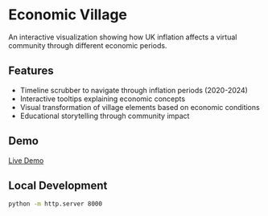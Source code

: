 # Economic Village

An interactive visualization showing how UK inflation affects a virtual community through different economic periods.

## Features
- Timeline scrubber to navigate through inflation periods (2020-2024)
- Interactive tooltips explaining economic concepts
- Visual transformation of village elements based on economic conditions
- Educational storytelling through community impact

## Demo
[Live Demo](https://your-railway-url-here.com)

## Local Development
```bash
python -m http.server 8000
